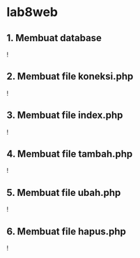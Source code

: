 # lab8web

## 1. Membuat database

!

## 2. Membuat file koneksi.php

!

## 3. Membuat file index.php

!

## 4. Membuat file tambah.php

!

## 5. Membuat file ubah.php

!

## 6. Membuat file hapus.php

!


